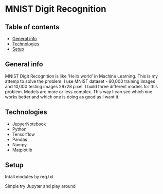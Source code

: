 # MNIST Digit Recognition

## Table of contents
* [General info](#general-info)
* [Technologies](#technologies)
* [Setup](#setup)

## General info

MNIST Digit Recognition is like 'Hello world' in Machine Learning. This is my attemp to solve the problem. I use MNIST dataset -  60,000 training images and 10,000 testing images 28x28 pixel. I build three different models for this problem. Models are more or less complex. This way I can see which one works better and which one is doing as good as I want it.

## Technologies
  
  - JupyerNotebook
  - Python
  - Tensorflow
  - Pandas 
  - Numpy
  - Matplotlib
  
 ## Setup
 
 Intall modules by req.txt
 
 Simple try Jupyter and play around
